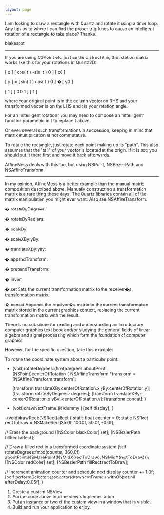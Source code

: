 ```yaml
---
layout: page
---
```


I am looking to draw a rectangle with Quartz and rotate it using a timer loop.  Any tips as to where I can find the proper trig funcs to cause an intelligent rotation of a rectangle to take place?  Thanks.

blakespot

----

If you are using CGPoint etc. just as the c struct it is, the rotation matrix works like this for your rotations in Quartz2D:
    

[ x  ]             [ cos( t )  -sin( t )    0  ]        [ x0  ]

[  y  ]   =       [  sin( t )    cos( t )   0  ]    �  [  y0  ]

[ 1  ]             [    0           0       1  ]        [ 1    ]



where your original point is in the column vector on RHS and your transformed vector is on the LHS and t is your rotation angle.

For an "intelligent rotation" you may need to compose an "intelligent" function parametric in t to replace t above.

Or even several such transformations in succession, keeping in mind that matrix multiplication is not commutative.

To rotate the rectangle, just rotate each point making up its "path".
This also assumes that the "tail" of your vector is located at the origin. If it is not, you should put it there first and move it back afterwards.

AffineMess deals with this too, but using NSPoint, NSBezierPath and NSAffineTransform

----
In my opinion, AffineMess is a better example than the manual matrix composition described above.
Manually constructing a transformation matrix is a rare thing these days.  The Quartz libraries contain all of the matrix manipulation you might ever want: Also see NSAffineTransform.

� rotateByDegrees:

� rotateByRadians:

� scaleBy:

� scaleXBy:yBy:

� translateXBy:yBy:

� appendTransform:

� prependTransform:

� invert


� set
Sets the current transformation matrix to the receiver�s transformation matrix.

� concat
Appends the receiver�s matrix to the current transformation matrix stored in the current graphics context, replacing the current transformation matrix with the result.


There is no substitute for reading and understanding an introductory computer graphics text book and/or studying the general fields of linear algebra and signal processing which form the foundation of computer graphics.

However, for the specific question, take this example:

To rotate the coordinate system about a particular point:
    
- (void)rotateDegrees:(float)degrees aboutPoint:(NSPoint)centerOfRotation
{
   NSAffineTransform     *transform = [NSAffineTransform transform];
   
   [transform translateXBy:centerOfRotation.x yBy:centerOfRotation.y];
   [transform rotateByDegrees: degrees];
   [transform translateXBy:-centerOfRotation.x yBy:-centerOfRotation.y];
   [transform concat];
}


- (void)drawNextFrame:(id)dummy
{
   [self display];
}

-(void)drawRect:(NSRect)aRect
{
   static float    counter = 0;
   static NSRect rectToDraw = NSMakeRect(35.0f, 100.0f, 50.0f, 60.0f);
   
   // Erase the background
   [[NSColor blackColor] set];
   [NSBezierPath fillRect:aRect];   

   // Draw a filled rect in a transformed coordinate system
   [self rotateDegrees:fmod(counter, 360.0f) aboutPoint:NSMakePoint(NSMidX(rectToDraw), NSMidY(rectToDraw))];
   [[NSColor redColor] set];
   [NSBezierPath fillRect:rectToDraw];  

   // Increment animation counter and schedule next display
   counter += 1.0f;
   [self performSelector:@selector(drawNextFrame:) withObject:nil afterDelay:0.05f];
}


1) Create a custom NSView
2) Put the code above into the view's implementation
3) Put an instance or two of the custom view in a window that is visible.
4) Build and run your application to enjoy.
